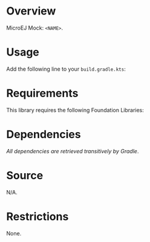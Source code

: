 # Overview

MicroEJ Mock: `<NAME>`.

# Usage

Add the following line to your `build.gradle.kts`:

# Requirements

This library requires the following Foundation Libraries:

# Dependencies

_All dependencies are retrieved transitively by Gradle_.

# Source

N/A.

# Restrictions

None.
